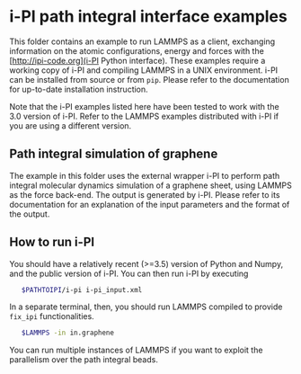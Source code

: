 i-PI path integral interface examples
=====================================

This folder contains an example to run LAMMPS as a client,
exchanging information on the atomic configurations, energy and forces
with the [http://ipi-code.org](i-PI Python interface).  These
examples require a working copy of i-PI and compiling LAMMPS in a UNIX
environment. 
i-PI can be installed from source or from `pip`. Please refer to the
documentation for up-to-date installation instruction.

Note that the i-PI examples listed here have been tested to work with the
3.0 version of i-PI. Refer to the LAMMPS examples distributed with i-PI if you
are using a different version.

Path integral simulation of graphene
------------------------------------

The example in this folder uses the external wrapper i-PI to perform 
path integral molecular dynamics simulation of a graphene sheet, using 
LAMMPS as the force back-end. The output is generated by i-PI. Please
refer to its documentation for an explanation of the input parameters
and the format of the output.

How to run i-PI
---------------

You should have a relatively recent (>=3.5) version of Python and Numpy,
and the public version of i-PI. You can then run i-PI by executing

```bash
   $PATHTOIPI/i-pi i-pi_input.xml
```

In a separate terminal, then, you should run LAMMPS compiled to provide 
`fix_ipi` functionalities.

```bash
   $LAMMPS -in in.graphene
```

You can run multiple instances of LAMMPS if you want to exploit the 
parallelism over the path integral beads.
